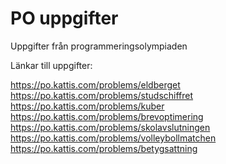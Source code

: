 # PO uppgifter
 Uppgifter från programmeringsolympiaden
 
 Länkar till uppgifter:
 
 https://po.kattis.com/problems/eldberget
 https://po.kattis.com/problems/studschiffret
 https://po.kattis.com/problems/kuber
 https://po.kattis.com/problems/brevoptimering
 https://po.kattis.com/problems/skolavslutningen
 https://po.kattis.com/problems/volleybollmatchen
 https://po.kattis.com/problems/betygsattning
